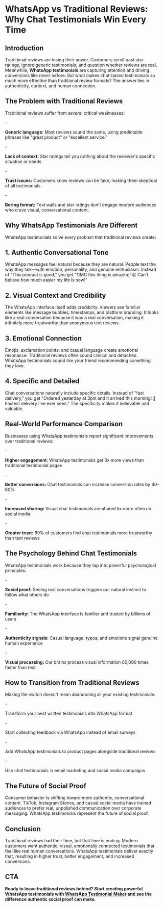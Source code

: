 # WhatsApp vs Traditional Reviews: Why Chat Testimonials Win Every Time

## Introduction
<p>Traditional reviews are losing their power. Customers scroll past star ratings, ignore generic testimonials, and question whether reviews are real. Meanwhile, <strong>WhatsApp testimonials</strong> are capturing attention and driving conversions like never before. But what makes chat-based testimonials so much more effective than traditional review formats? The answer lies in authenticity, context, and human connection.</p>

## The Problem with Traditional Reviews
<p>Traditional reviews suffer from several critical weaknesses:</p>
- <p><strong>Generic language:</strong> Most reviews sound the same, using predictable phrases like "great product" or "excellent service."</p>
- <p><strong>Lack of context:</strong> Star ratings tell you nothing about the reviewer's specific situation or needs.</p>
- <p><strong>Trust issues:</strong> Customers know reviews can be fake, making them skeptical of all testimonials.</p>
- <p><strong>Boring format:</strong> Text walls and star ratings don't engage modern audiences who crave visual, conversational content.</p>

## Why WhatsApp Testimonials Are Different
<p>WhatsApp testimonials solve every problem that traditional reviews create:</p>

## 1. Authentic Conversational Tone
<p>WhatsApp messages feel natural because they are natural. People text the way they talk—with emotion, personality, and genuine enthusiasm. Instead of "This product is good," you get "OMG this thing is amazing! 😍 Can't believe how much easier my life is now!"</p>

## 2. Visual Context and Credibility
<p>The WhatsApp interface itself adds credibility. Viewers see familiar elements like message bubbles, timestamps, and platform branding. It looks like a real conversation because it was a real conversation, making it infinitely more trustworthy than anonymous text reviews.</p>

## 3. Emotional Connection
<p>Emojis, exclamation points, and casual language create emotional resonance. Traditional reviews often sound clinical and detached. WhatsApp testimonials sound like your friend recommending something they love.</p>

## 4. Specific and Detailed
<p>Chat conversations naturally include specific details. Instead of "fast delivery," you get "Ordered yesterday at 3pm and it arrived this morning! 🚚 Fastest delivery I've ever seen." The specificity makes it believable and valuable.</p>

## Real-World Performance Comparison
<p>Businesses using WhatsApp testimonials report significant improvements over traditional reviews:</p>
- <p><strong>Higher engagement:</strong> WhatsApp testimonials get 3x more views than traditional testimonial pages</p>
- <p><strong>Better conversions:</strong> Chat testimonials can increase conversion rates by 40-60%</p>
- <p><strong>Increased sharing:</strong> Visual chat testimonials are shared 5x more often on social media</p>
- <p><strong>Greater trust:</strong> 89% of customers find chat testimonials more trustworthy than text reviews</p>

## The Psychology Behind Chat Testimonials
<p>WhatsApp testimonials work because they tap into powerful psychological principles:</p>
- <p><strong>Social proof:</strong> Seeing real conversations triggers our natural instinct to follow what others do</p>
- <p><strong>Familiarity:</strong> The WhatsApp interface is familiar and trusted by billions of users</p>
- <p><strong>Authenticity signals:</strong> Casual language, typos, and emotions signal genuine human experience</p>
- <p><strong>Visual processing:</strong> Our brains process visual information 60,000 times faster than text</p>

## How to Transition from Traditional Reviews
<p>Making the switch doesn't mean abandoning all your existing testimonials:</p>
- <p>Transform your best written testimonials into WhatsApp format</p>
- <p>Start collecting feedback via WhatsApp instead of email surveys</p>
- <p>Add WhatsApp testimonials to product pages alongside traditional reviews</p>
- <p>Use chat testimonials in email marketing and social media campaigns</p>

## The Future of Social Proof
<p>Consumer behavior is shifting toward more authentic, conversational content. TikTok, Instagram Stories, and casual social media have trained audiences to prefer real, unpolished communication over corporate messaging. WhatsApp testimonials represent the future of social proof.</p>

## Conclusion
<p>Traditional reviews had their time, but that time is ending. Modern customers want authentic, visual, emotionally connected testimonials that feel like real human conversations. WhatsApp testimonials deliver exactly that, resulting in higher trust, better engagement, and increased conversions.</p>

## CTA
<p><strong>Ready to leave traditional reviews behind? Start creating powerful WhatsApp testimonials with <a href="https://testimonialmaker.in/">WhatsApp Testimonial Maker</a> and see the difference authentic social proof can make.</strong></p>